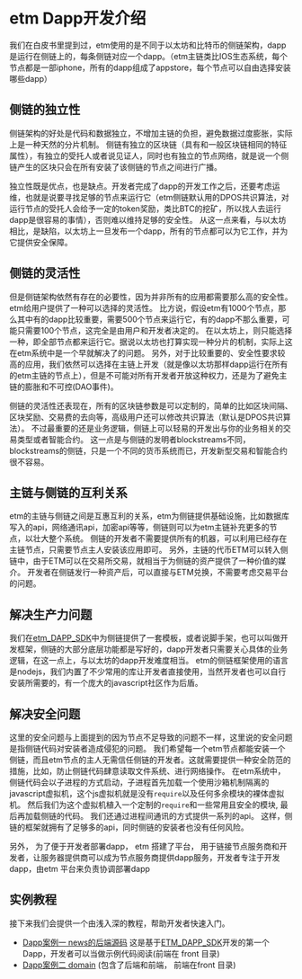 # etm Dapp开发介绍

我们在白皮书里提到过，etm使用的是不同于以太坊和比特币的侧链架构，dapp是运行在侧链上的，每条侧链对应一个dapp。（etm主链类比IOS生态系统，每个节点都是一部iphone，所有的dapp组成了appstore，每个节点可以自由选择安装哪些dapp）

## 侧链的独立性

侧链架构的好处是代码和数据独立，不增加主链的负担，避免数据过度膨胀，实际上是一种天然的分片机制。
侧链有独立的区块链（具有和一般区块链相同的特征属性），有独立的受托人或者说见证人，同时也有独立的节点网络，就是说一个侧链产生的区块只会在所有安装了该侧链的节点之间进行广播。

独立性既是优点，也是缺点。开发者完成了dapp的开发工作之后，还要考虑运维，也就是说要寻找足够的节点来运行它（etm侧链默认用的DPOS共识算法，对运行节点的受托人会给予一定的token奖励，类比BTC的挖矿，所以找人去运行dapp是很容易的事情），否则难以维持足够的安全性。
从这一点来看，与以太坊相比，是缺陷，以太坊上一旦发布一个dapp，所有的节点都可以为它工作，并为它提供安全保障。

## 侧链的灵活性

但是侧链架构依然有存在的必要性，因为并非所有的应用都需要那么高的安全性。etm给用户提供了一种可以选择的灵活性。
比方说，假设etm有1000个节点，那么其中有的dapp比较重要，需要500个节点来运行它，有的dapp不那么重要，可能只需要100个节点，这完全是由用户和开发者决定的。
在以太坊上，则只能选择一种，即全部节点都来运行它。据说以太坊也打算实现一种分片的机制，实际上这在etm系统中是一个早就解决了的问题。
另外，对于比较重要的、安全性要求较高的应用，我们依然可以选择在主链上开发（就是像以太坊那样dapp运行在所有的etm主链的节点上），但是不可能对所有开发者开放这种权力，还是为了避免主链的膨胀和不可控(DAO事件)。

侧链的灵活性还表现在，所有的区块链参数是可以定制的，简单的比如区块间隔、区块奖励、交易费的去向等，高级用户还可以修改共识算法（默认是DPOS共识算法）。
不过最重要的还是业务逻辑，侧链上可以轻易的开发出与你的业务相关的交易类型或者智能合约。
这一点是与侧链的发明者blockstreams不同，blockstreams的侧链，只是一个不同的货币系统而已，开发新型交易和智能合约很不容易。


## 主链与侧链的互利关系

etm的主链与侧链之间是互惠互利的关系，etm为侧链提供基础设施，比如数据库写入的api，网络通讯api，加密api等等，侧链则可以为etm主链补充更多的节点，以壮大整个系统。
侧链的开发者不需要提供所有的机器，可以利用已经存在主链节点，只需要节点主人安装该应用即可。
另外，主链的代币ETM可以转入侧链中，由于ETM可以在交易所交易，就相当于为侧链的资产提供了一种价值的媒介。
开发者在侧链发行一种资产后，可以直接与ETM兑换，不需要考虑交易平台的问题。

## 解决生产力问题

我们在[etm_DAPP_SDK](./dapp-sdk-api.md)中为侧链提供了一套模板，或者说脚手架，也可以叫做开发框架，侧链的大部分底层功能都是写好的，dapp开发者只需要关心具体的业务逻辑，在这一点上，与以太坊的dapp开发难度相当。
etm的侧链框架使用的语言是nodejs，我们内置了不少常用的库让开发者直接使用，当然开发者也可以自行安装所需要的，有一个庞大的javascript社区作为后盾。



## 解决安全问题

这里的安全问题与上面提到的因为节点不足导致的问题不一样，这里说的安全问题是指侧链代码对安装者造成侵犯的问题。
我们希望每一个etm节点都能安装一个侧链，而且etm节点的主人无需信任侧链的开发者。这就需要提供一种安全防范的措施，比如，防止侧链代码肆意读取文件系统、进行网络操作。
在etm系统中，侧链代码会以子进程的方式启动，子进程首先加载一个使用沙箱机制隔离的javascript虚拟机，这个js虚拟机就是没有```require```以及任何多余模块的裸体虚拟机。
然后我们为这个虚拟机植入一个定制的```require```和一些常用且安全的模块, 最后再加载侧链的代码。
我们还通过进程间通讯的方式提供一系列的api。
这样，侧链的框架就拥有了足够多的api，同时侧链的安装者也没有任何风险。

另外， 为了便于开发者部署dapp， etm 搭建了平台， 用于链接节点服务商和开发者，让服务器提供商可以成为节点服务商提供dapp服务，开发者专注于开发dapp，由etm 平台来负责协调部署dapp

## 实例教程

接下来我们会提供一个由浅入深的教程，帮助开发者快速入门。

- [Dapp案例一 news的后端源码](https://github.com/etm-developer/news) 这是基于[ETM_DAPP_SDK](./dapp-sdk-api.md)开发的第一个Dapp，开发者可以当做示例代码阅读(前端在 front 目录)
- [Dapp案例二 domain](https://github.com/etm-developer/domain)  (包含了后端和前端， 前端在front 目录)
